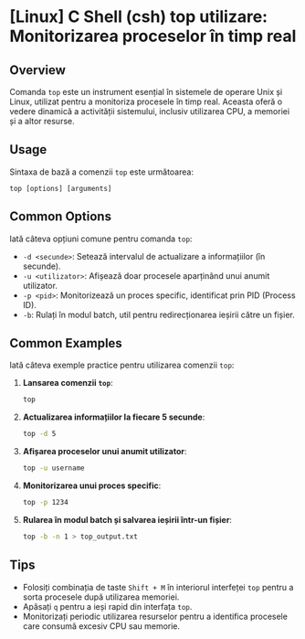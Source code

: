 # [Linux] C Shell (csh) top utilizare: Monitorizarea proceselor în timp real

## Overview
Comanda `top` este un instrument esențial în sistemele de operare Unix și Linux, utilizat pentru a monitoriza procesele în timp real. Aceasta oferă o vedere dinamică a activității sistemului, inclusiv utilizarea CPU, a memoriei și a altor resurse.

## Usage
Sintaxa de bază a comenzii `top` este următoarea:

```
top [options] [arguments]
```

## Common Options
Iată câteva opțiuni comune pentru comanda `top`:

- `-d <secunde>`: Setează intervalul de actualizare a informațiilor (în secunde).
- `-u <utilizator>`: Afișează doar procesele aparținând unui anumit utilizator.
- `-p <pid>`: Monitorizează un proces specific, identificat prin PID (Process ID).
- `-b`: Rulați în modul batch, util pentru redirecționarea ieșirii către un fișier.

## Common Examples
Iată câteva exemple practice pentru utilizarea comenzii `top`:

1. **Lansarea comenzii `top`**:
   ```bash
   top
   ```

2. **Actualizarea informațiilor la fiecare 5 secunde**:
   ```bash
   top -d 5
   ```

3. **Afișarea proceselor unui anumit utilizator**:
   ```bash
   top -u username
   ```

4. **Monitorizarea unui proces specific**:
   ```bash
   top -p 1234
   ```

5. **Rularea în modul batch și salvarea ieșirii într-un fișier**:
   ```bash
   top -b -n 1 > top_output.txt
   ```

## Tips
- Folosiți combinația de taste `Shift + M` în interiorul interfeței `top` pentru a sorta procesele după utilizarea memoriei.
- Apăsați `q` pentru a ieși rapid din interfața `top`.
- Monitorizați periodic utilizarea resurselor pentru a identifica procesele care consumă excesiv CPU sau memorie.